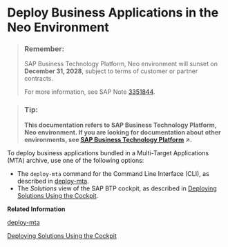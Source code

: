 <!-- loio27630f14373a4860a2d7538d982240d6 -->

# Deploy Business Applications in the Neo Environment

> ### Remember:  
> SAP Business Technology Platform, Neo environment will sunset on **December 31, 2028**, subject to terms of customer or partner contracts.
> 
> For more information, see SAP Note [3351844](https://me.sap.com/notes/3351844).

> ### Tip:  
> **This documentation refers to SAP Business Technology Platform, Neo environment. If you are looking for documentation about other environments, see [SAP Business Technology Platform](https://help.sap.com/viewer/65de2977205c403bbc107264b8eccf4b/Cloud/en-US/6a2c1ab5a31b4ed9a2ce17a5329e1dd8.html "SAP Business Technology Platform (SAP BTP) is an integrated offering comprised of four technology portfolios: database and data management, application development and integration, analytics, and intelligent technologies. The platform offers users the ability to turn data into business value, compose end-to-end business processes, and build and extend SAP applications quickly.") :arrow_upper_right:.**

To deploy business applications bundled in a Multi-Target Applications \(MTA\) archive, use one of the following options:

-   The `deploy-mta` command for the Command Line Interface \(CLI\), as described in [deploy-mta](../50-administration-and-ops-neo/deploy-mta-1e12331.md).
-   The *Solutions* view of the SAP BTP cockpit, as described in [Deploying Solutions Using the Cockpit](deploying-solutions-using-the-cockpit-a5db17e.md).

**Related Information**  


[deploy-mta](../50-administration-and-ops-neo/deploy-mta-1e12331.md "This command deploys Multitarget Application (MTA) archives. One or more than one MTA archives can be deployed to your subaccount in one go.")

[Deploying Solutions Using the Cockpit](deploying-solutions-using-the-cockpit-a5db17e.md "")

